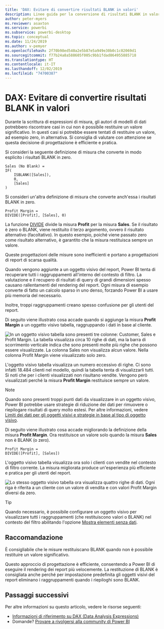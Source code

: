 ```yaml
---
title: 'DAX: Evitare di convertire risultati BLANK in valori'
description: Linee guida per la conversione di risultati BLANK in valori.
author: peter-myers
ms.reviewer: asaxton
ms.service: powerbi
ms.subservice: powerbi-desktop
ms.topic: conceptual
ms.date: 11/24/2019
ms.author: v-pemyer
ms.openlocfilehash: 2f70b98ed540a2e5b87e5a949e30b0c1c02069d1
ms.sourcegitcommit: f77b24a8a588605f005c9bb1fdad864955885718
ms.translationtype: HT
ms.contentlocale: it-IT
ms.lasthandoff: 12/02/2019
ms.locfileid: "74700387"
---
```

# <a name="dax-avoid-converting-blanks-to-values"></a>DAX: Evitare di convertire risultati BLANK in valori

Durante la scrittura di espressioni di misura, gli autori di modelli di dati potrebbero riscontrare casi in cui non è possibile restituire un valore significativo. In questi casi si potrebbe essere tentati di restituire un valore, ad esempio zero, in alternativa. Si consiglia di valutare con attenzione se questa decisione di progettazione è efficiente e pratica.

Si consideri la seguente definizione di misura che converte in modo esplicito i risultati BLANK in zero.

```dax
Sales (No Blank) =
IF(
    ISBLANK([Sales]),
    0,
    [Sales]
)
```

Si consideri un'altra definizione di misura che converte anch'essa i risultati BLANK in zero.

```dax
Profit Margin =
DIVIDE([Profit], [Sales], 0)
```

La funzione [DIVIDE](/dax/divide-function-dax) divide la misura **Profit** per la misura **Sales**. Se il risultato è zero o BLANK, viene restituito il terzo argomento, ovvero il risultato alternativo (facoltativo). In questo esempio, poiché viene passato zero come risultato alternativo, è garantito che la misura restituisca sempre un valore.

Queste progettazioni delle misure sono inefficienti e portano a progettazioni di report di scarsa qualità.

Quando vengono aggiunte a un oggetto visivo del report, Power BI tenta di recuperare tutti i raggruppamenti all'interno del contesto di filtro. La valutazione e il recupero di risultati di query di grandi dimensioni spesso causano rallentamenti del rendering del report. Ogni misura di esempio converte di fatto un calcolo sparso in uno denso, forzando Power BI a usare più memoria del necessario.

Inoltre, troppi raggruppamenti creano spesso confusione per gli utenti del report.

Di seguito viene illustrato cosa accade quando si aggiunge la misura **Profit Margin** a un oggetto visivo tabella, raggruppando i dati in base al cliente.

![In un oggetto visivo tabella sono presenti tre colonne: Customer, Sales e Profit Margin. La tabella visualizza circa 10 righe di dati, ma la barra di scorrimento verticale indica che sono presenti molte più righe che possono essere visualizzate. La colonna Sales non visualizza alcun valore. Nella colonna Profit Margin viene visualizzato solo zero.](media/dax-avoid-converting-blank/table-visual-poor.png)

L'oggetto visivo tabella visualizza un numero eccessivo di righe. Ci sono infatti 18.484 clienti nel modello, quindi la tabella tenta di visualizzarli tutti. Si noti che per i clienti visualizzati non risultano vendite. Vengono però visualizzati perché la misura **Profit Margin** restituisce sempre un valore.

> [!NOTE]
> Quando sono presenti troppi punti dati da visualizzare in un oggetto visivo, Power BI potrebbe usare strategie di riduzione dei dati per rimuovere o riepilogare risultati di query molto estesi. Per altre informazioni, vedere [Limiti dei dati per gli oggetti visivi e strategie in base al tipo di oggetto visivo](../visuals/power-bi-data-points.md).

Di seguito viene illustrato cosa accade migliorando la definizione della misura **Profit Margin**. Ora restituisce un valore solo quando la misura **Sales** non è BLANK (o zero).

```dax
Profit Margin =
DIVIDE([Profit], [Sales])
```

L'oggetto visivo tabella visualizza ora solo i clienti con vendite nel contesto di filtro corrente. La misura migliorata produce un'esperienza più efficiente e pratica per gli utenti del report.

![Lo stesso oggetto visivo tabella ora visualizza quattro righe di dati. Ogni riga è riferita a un cliente con un valore di vendita e con valori Profit Margin diversi da zero.](media/dax-avoid-converting-blank/table-visual-good.png)

> [!TIP]
> Quando necessario, è possibile configurare un oggetto visivo per visualizzare tutti i raggruppamenti (che restituiscono valori o BLANK) nel contesto del filtro abilitando l'opzione [Mostra elementi senza dati](../desktop-show-items-no-data.md).

## <a name="recommendation"></a>Raccomandazione

È consigliabile che le misure restituiscano BLANK quando non è possibile restituire un valore significativo.

Questo approccio di progettazione è efficiente, consentendo a Power BI di eseguire il rendering dei report più velocemente. La restituzione di BLANK è consigliata anche perché per impostazione predefinita gli oggetti visivi del report eliminano i raggruppamenti quando i riepiloghi sono BLANK.

## <a name="next-steps"></a>Passaggi successivi

Per altre informazioni su questo articolo, vedere le risorse seguenti:

- [Informazioni di riferimento su DAX (Data Analysis Expressions)](/dax/)
- Domande? [Provare a rivolgersi alla community di Power BI](https://community.powerbi.com/)
